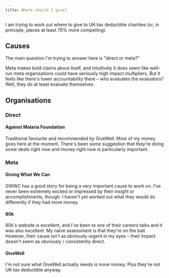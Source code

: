 ```yaml
---
title: Where should I give?
---
```

I am trying to work out where to give to UK-tax deductible charities 
(or, in principle, places at least 70% more compelling).

## Causes

The main question I'm trying to answer here is "direct or meta?"

Meta makes bold claims about itself, and intuitively it does seem like 
well-run meta organisations could have seriously high impact 
multipliers. But it feels like there's lower accountability there – who 
evaluates the evaluators? Well, they do at least evaluate themselves.

## Organisations

### Direct

#### Against Malaria Foundation

Traditional favourite and recommended by GiveWell. Most of my money goes 
here at the moment. There's been some suggestion that they're doing some 
deals right now and money right now is particularly important.

### Meta

#### Giving What We Can

GWWC has a good story for being a very important cause to work on. I've 
never been extremely excited or impressed by their insight or 
accomplishments, though. I haven't yet worked out what they would do 
differently if they had more money.

#### 80k

80k's website is excellent, and I've been to one of their careers talks 
and it was also excellent. My naïve assessment is that they're on the 
ball. However, their cause isn't as obviously urgent in my eyes – their 
impact doesn't seem as obviously / consistently direct.

#### GiveWell

I'm not sure what GiveWell actually needs is more money. Plus they're 
not UK-tax deductible anyway.
